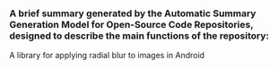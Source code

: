 ### A brief summary generated by the Automatic Summary Generation Model for Open-Source Code Repositories, designed to describe the main functions of the repository:

A library for applying radial blur to images in Android
